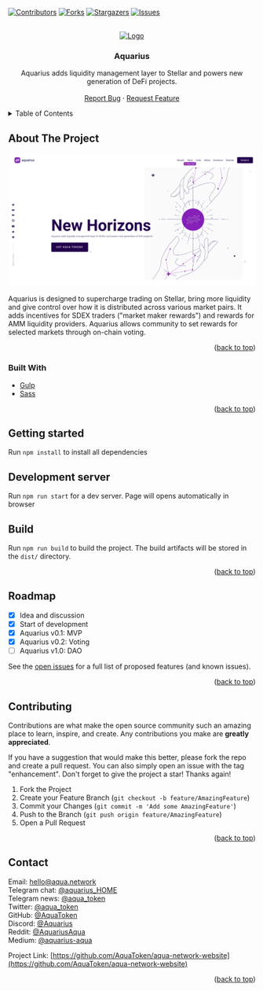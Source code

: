 <div id="top"></div>
<!--
*** Thanks for checking out the Best-README-Template. If you have a suggestion
*** that would make this better, please fork the repo and create a pull request
*** or simply open an issue with the tag "enhancement".
*** Don't forget to give the project a star!
*** Thanks again! Now go create something AMAZING! :D
-->



<!-- PROJECT SHIELDS -->
[![Contributors][contributors-shield]][contributors-url]
[![Forks][forks-shield]][forks-url]
[![Stargazers][stars-shield]][stars-url]
[![Issues][issues-shield]][issues-url]



<!-- PROJECT LOGO -->
<br />
<div align="center">
  <a href="https://github.com/AquaToken/aqua-network-website">
    <img src="https://aqua.network/assets/img/header-logo.svg" alt="Logo" width="250" height="80">
  </a>

<h3 align="center">Aquarius</h3>

  <p align="center">
    Aquarius adds liquidity management layer to Stellar and powers new generation of DeFi projects.
    <br />
    <br />
    <a href="https://github.com/AquaToken/aqua-network-website/issues">Report Bug</a>
    ·
    <a href="https://gov.aqua.network/">Request Feature</a>
  </p>
</div>



<!-- TABLE OF CONTENTS -->
<details>
  <summary>Table of Contents</summary>
  <ol>
    <li>
      <a href="#about-the-project">About The Project</a>
      <ul>
        <li><a href="#built-with">Built With</a></li>
      </ul>
    </li>
    <li>
      <a href="#getting-started">Getting Started</a>
      <ul>
        <li><a href="#prerequisites">Prerequisites</a></li>
        <li><a href="#installation">Installation</a></li>
      </ul>
    </li>
    <li><a href="#roadmap">Roadmap</a></li>
    <li><a href="#contributing">Contributing</a></li>
    <li><a href="#contact">Contact</a></li>
  </ol>
</details>



<!-- ABOUT THE PROJECT -->
## About The Project

![Aqua Image](./readme-image.png)

Aquarius is designed to supercharge trading on Stellar, bring more liquidity and give control over how it is distributed across various market pairs. It adds incentives for SDEX traders ("market maker rewards") and rewards for AMM liquidity providers. Aquarius allows community to set rewards for selected markets through on-chain voting.

<p align="right">(<a href="#top">back to top</a>)</p>



### Built With

* [Gulp](https://www.npmjs.com/package/gulp)
* [Sass](https://sass-lang.com/)

<p align="right">(<a href="#top">back to top</a>)</p>



<!-- GETTING STARTED -->
## Getting started
Run `npm install` to install all dependencies

## Development server

Run `npm run start` for a dev server. Page will opens automatically in browser

## Build

Run `npm run build` to build the project. The build artifacts will be stored in the `dist/` directory.

<p align="right">(<a href="#top">back to top</a>)</p>


<!-- ROADMAP -->
## Roadmap

- [x] Idea and discussion
- [x] Start of development
- [x] Aquarius v0.1: MVP
- [x] Aquarius v0.2: Voting
- [ ] Aquarius v1.0: DAO

See the [open issues](https://github.com/AquaToken/aqua-network-website/issues) for a full list of proposed features (and known issues).

<p align="right">(<a href="#top">back to top</a>)</p>



<!-- CONTRIBUTING -->
## Contributing

Contributions are what make the open source community such an amazing place to learn, inspire, and create. Any contributions you make are **greatly appreciated**.

If you have a suggestion that would make this better, please fork the repo and create a pull request. You can also simply open an issue with the tag "enhancement".
Don't forget to give the project a star! Thanks again!

1. Fork the Project
2. Create your Feature Branch (`git checkout -b feature/AmazingFeature`)
3. Commit your Changes (`git commit -m 'Add some AmazingFeature'`)
4. Push to the Branch (`git push origin feature/AmazingFeature`)
5. Open a Pull Request

<p align="right">(<a href="#top">back to top</a>)</p>



<!-- CONTACT -->
## Contact

Email: [hello@aqua.network](mailto:hello@aqua.network)  
Telegram chat: [@aquarius_HOME](https://t.me/aquarius_HOME)  
Telegram news: [@aqua_token](https://t.me/aqua_token)  
Twitter: [@aqua_token](https://twitter.com/aqua_token)  
GitHub: [@AquaToken](https://github.com/AquaToken)  
Discord: [@Aquarius](https://discord.gg/sgzFscHp4C)  
Reddit: [@AquariusAqua](https://www.reddit.com/r/AquariusAqua/)  
Medium: [@aquarius-aqua](https://medium.com/aquarius-aqua)  

Project Link: [https://github.com/AquaToken/aqua-network-website](https://github.com/AquaToken/aqua-network-website)

<p align="right">(<a href="#top">back to top</a>)</p>



<!-- MARKDOWN LINKS & IMAGES -->
<!-- https://www.markdownguide.org/basic-syntax/#reference-style-links -->
[contributors-shield]: https://img.shields.io/github/contributors/AquaToken/aqua-network-website.svg?style=for-the-badge
[contributors-url]: https://github.com/AquaToken/aqua-network-website/graphs/contributors
[forks-shield]: https://img.shields.io/github/forks/AquaToken/aqua-network-website.svg?style=for-the-badge
[forks-url]: https://github.com/AquaToken/aqua-network-website/network/members
[stars-shield]: https://img.shields.io/github/stars/AquaToken/aqua-network-website.svg?style=for-the-badge
[stars-url]: https://github.com/AquaToken/aqua-network-website/stargazers
[issues-shield]: https://img.shields.io/github/issues/AquaToken/aqua-network-website.svg?style=for-the-badge
[issues-url]: https://github.com/AquaToken/aqua-network-website/issues
[product-screenshot]: images/screenshot.png
